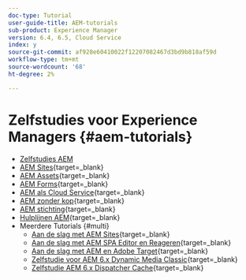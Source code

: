 ```yaml
---
doc-type: Tutorial
user-guide-title: AEM-tutorials
sub-product: Experience Manager
version: 6.4, 6.5, Cloud Service
index: y
source-git-commit: af928e60410022f12207082467d3bd9b818af59d
workflow-type: tm+mt
source-wordcount: '68'
ht-degree: 2%

---
```



# Zelfstudies voor Experience Managers {#aem-tutorials}

+ [Zelfstudies AEM](overview.md)
+ [AEM Sites](https://experienceleague.adobe.com/docs/experience-manager-learn/sites/overview.html){target=_blank}
+ [AEM Assets](https://experienceleague.adobe.com/docs/experience-manager-learn/assets/overview.html){target=_blank}
+ [AEM Forms](https://experienceleague.adobe.com/docs/experience-manager-learn/forms/overview.html){target=_blank}
+ [AEM als Cloud Service](https://experienceleague.adobe.com/docs/experience-manager-learn/cloud-service/overview.html){target=_blank}
+ [AEM zonder kop](https://experienceleague.adobe.com/docs/experience-manager-learn/getting-started-with-aem-headless/overview.html){target=_blank}
+ [AEM stichting](https://experienceleague.adobe.com/docs/experience-manager-learn/cloud-service/overview.html){target=_blank}
+ [Hulplijnen AEM](https://experienceleague.adobe.com/docs/experience-manager-guides-learn/tutorials/overview.html){target=_blank}
+ Meerdere Tutorials {#multi}
   + [Aan de slag met AEM Sites](https://experienceleague.adobe.com/docs/experience-manager-learn/getting-started-wknd-tutorial-develop/overview.html){target=_blank}
   + [Aan de slag met AEM SPA Editor en Reageren](https://experienceleague.adobe.com/docs/experience-manager-learn/spa-react-tutorial/overview.html){target=_blank}
   + [Aan de slag met AEM en Adobe Target](https://experienceleague.adobe.com/docs/experience-manager-learn/aem-target-tutorial/overview.html){target=_blank}
   + [Zelfstudie voor AEM 6.x Dynamic Media Classic](https://experienceleague.adobe.com/docs/experience-manager-learn/dynamic-media-classic-tutorial/overview.html){target=_blank}
   + [Zelfstudie AEM 6.x Dispatcher Cache](https://experienceleague.adobe.com/docs/experience-manager-learn/dispatcher-tutorial/overview.html){target=_blank}
